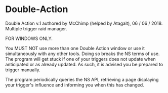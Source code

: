# Double-Action
Double Action v.1 authored by McChimp (helped by Atagait), 06 / 06 / 2018.  Multiple trigger raid manager.

FOR WINDOWS ONLY.

You MUST NOT use more than one Double Action window or use it simultaneously with any other tools. Doing so breaks the NS terms of use. The program will get stuck if one of your triggers does not update when anticipated or as already updated. As such, it is advised you be prepared to trigger manually.

The program periodically queries the NS API, retrieving a page displaying your trigger's influence and informing you when this has changed.
